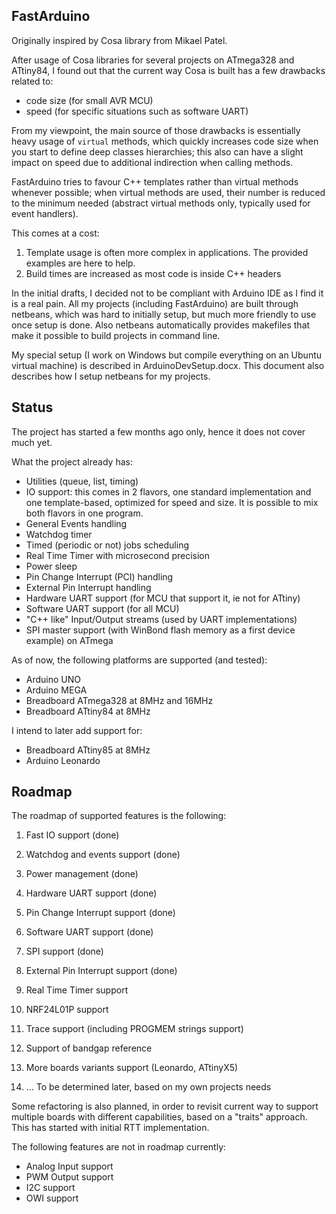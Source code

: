 FastArduino
-----------

Originally inspired by Cosa library from Mikael Patel.

After usage of Cosa libraries for several projects on ATmega328 and ATtiny84, I found out that the current way Cosa is built has a few drawbacks related to:

- code size (for small AVR MCU)
- speed (for specific situations such as software UART)

From my viewpoint, the main source of those drawbacks is essentially heavy usage of `virtual` methods, which quickly increases code size when you start to define deep classes hierarchies; this also can have a slight impact on speed due to additional indirection when calling methods.

FastArduino tries to favour C++ templates rather than virtual methods whenever possible; when virtual methods are used, their number is reduced to the minimum needed (abstract virtual methods only, typically used for event handlers).

This comes at a cost: 

1. Template usage is often more complex in applications. The provided examples are here to help.
2. Build times are increased as most code is inside C++ headers

In the initial drafts, I decided not to be compliant with Arduino IDE as I find it is a real pain. All my projects (including FastArduino) are built through netbeans, which was hard to initially setup, but much more friendly to use once setup is done. Also netbeans automatically provides makefiles that make it possible to build projects in command line.

My special setup (I work on Windows but compile everything on an Ubuntu virtual machine) is described in ArduinoDevSetup.docx. This document also describes how I setup netbeans for my projects.

Status
------

The project has started a few months ago only, hence it does not cover much yet.

What the project already has:

- Utilities (queue, list, timing)
- IO support: this comes in 2 flavors, one standard implementation and one template-based, optimized for speed and size. It is possible to mix both flavors in one program.
- General Events handling
- Watchdog timer
- Timed (periodic or not) jobs scheduling
- Real Time Timer with microsecond precision
- Power sleep
- Pin Change Interrupt (PCI) handling
- External Pin Interrupt handling
- Hardware UART support (for MCU that support it, ie not for ATtiny)
- Software UART support (for all MCU)
- "C++ like" Input/Output streams (used by UART implementations)
- SPI master support (with WinBond flash memory as a first device example) on ATmega

As of now, the following platforms are supported (and tested):

- Arduino UNO
- Arduino MEGA
- Breadboard ATmega328 at 8MHz and 16MHz
- Breadboard ATtiny84 at 8MHz

I intend to later add support for:

- Breadboard ATtiny85 at 8MHz
- Arduino Leonardo

Roadmap
-------

The roadmap of supported features is the following:

1. Fast IO support (done)
2. Watchdog and events support (done)
3. Power management (done)
4. Hardware UART support (done)
5. Pin Change Interrupt support (done)
6. Software UART support (done)
7. SPI support (done)
8. External Pin Interrupt support (done)
9. Real Time Timer support

10. NRF24L01P support
11. Trace support (including PROGMEM strings support)
12. Support of bandgap reference
13. More boards variants support (Leonardo, ATtinyX5)
14. ... To be determined later, based on my own projects needs

Some refactoring is also planned, in order to revisit current way to support multiple boards with different capabilities, based on a "traits" approach. This has started with initial RTT implementation.

The following features are not in roadmap currently:

- Analog Input support
- PWM Output support
- I2C support
- OWI support
